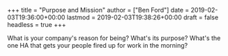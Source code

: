 +++
title = "Purpose and Mission"
author = ["Ben Ford"]
date = 2019-02-03T19:36:00+00:00
lastmod = 2019-02-03T19:38:26+00:00
draft = false
headless = true
+++

What is your company's reason for being? What's its purpose? What's the one
HA that gets your people fired up for work in the morning?

<a id="org09bf536"></a>
